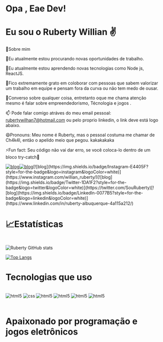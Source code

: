 <h1 aling="center"> Opa , Eae Dev!</h1>

<h1 aling="center">Eu sou o Ruberty Willian ✌️</h1>

📙Sobre mim

🔭Eu atualmente estou procurando novas oportunidades de trabalho.

🌱Eu atualmente estou aprendendo novas tecnologias como Node js, ReactJS.

👯Fico extremamente grato em coloborar com pessoas que sabem valorizar um trabalho em equipe e pensam fora da curva ou não tem medo de ousar.

💬Converso sobre qualquer coisa, entretanto oque me chama atenção mesmo é falar sobre empreendedorismo, Técnologia e jogos .

📫 Pode falar comigo atráves do meu email pessoal: rubertywilhan7@hotmail.com ou pelo proprio linkedin, o link deve está logo abaixo.

😄Pronouns: Meu nome é Ruberty, mas o pessoal costuma me chamar de Ch4k4l, então o apelido meio que pegou. kakakakaka

⚡Fun fact: Seu código não vai dar erro, se você coloca-lo dentro de um bloco try-catch🤔

[![blog](https://img.shields.io/badge/YouTube-FF0000?style=for-the-badge&logo=youtube&logoColor=white)](https://www.youtube.com/channel/UCpBTrwclsr8eeiVTSyWFgYQ)[![blog](https://img.shields.io/badge/Twitch-9146FF?style=for-the-badge&logo=twitch&logoColor=white)](https://www.twitch.tv/ch4k4lzinho_)[![blog](https://img.shields.io/badge/Instagram-E4405F?style=for-the-badge&logo=instagram&logoColor=white)](https://www.instagram.com/willian_ruberty/)[![blog](https://img.shields.io/badge/Twitter-1DA1F2?style=for-the-badge&logo=twitter&logoColor=white)](https://twitter.com/SouRuberty)[![blog](https://img.shields.io/badge/LinkedIn-0077B5?style=for-the-badge&logo=linkedin&logoColor=white)](https://www.linkedin.com/in/ruberty-albuquerque-4a115a212/) 

### <h1>📈Estatísticas<h1>

![Ruberty GitHub stats](https://github-readme-stats.vercel.app/api?username=Ch4k4lzinho&show_icons=true&theme=tokyonight)

[![Top Langs](https://github-readme-stats.vercel.app/api/top-langs/?username=Ch4k4lzinho)](https://github.com/Ch4k4lzinho/github-readme-stats)

<h1 aling="center">Tecnologias que uso</h1>

<div style="displa: inline_block"><br/>
<img aling="center" alt=html5 src=https://img.shields.io/badge/HTML5-E34F26?style=for-the-badge&logo=html5&logoColor=white />
<img aling="center" alt=css src=https://img.shields.io/badge/CSS3-1572B6?style=for-the-badge&logo=css3&logoColor=white  />
<img aling="center" alt=html5 src=	https://img.shields.io/badge/React-20232A?style=for-the-badge&logo=react&logoColor=61DAFB   />
<img aling="center" alt=html5 src=	https://img.shields.io/badge/C%2B%2B-00599C?style=for-the-badge&logo=c%2B%2B&logoColor=white   />
<img aling="center" alt=html5 src=https://img.shields.io/badge/Python-14354C?style=for-the-badge&logo=python&logoColor=white  />
<img aling="center" alt=html5 src=https://img.shields.io/badge/JavaScript-323330?style=for-the-badge&logo=javascript&logoColor=F7DF1E   />
</div>
</div>
<br/>


  <h1 aling="center">Apaixonado por programação e jogos eletrônicos</h1>




